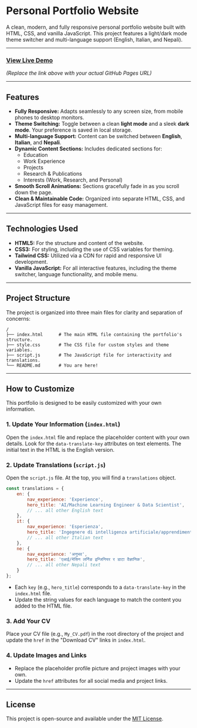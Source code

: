 # Personal Portfolio Website

A clean, modern, and fully responsive personal portfolio website built with HTML, CSS, and vanilla JavaScript. This project features a light/dark mode theme switcher and multi-language support (English, Italian, and Nepali).

---

### [View Live Demo](https://your-username.github.io/your-repository-name/)

*(Replace the link above with your actual GitHub Pages URL)*

---

## Features

- **Fully Responsive:** Adapts seamlessly to any screen size, from mobile phones to desktop monitors.
- **Theme Switching:** Toggle between a clean **light mode** and a sleek **dark mode**. Your preference is saved in local storage.
- **Multi-language Support:** Content can be switched between **English**, **Italian**, and **Nepali**.
- **Dynamic Content Sections:** Includes dedicated sections for:
  - Education
  - Work Experience
  - Projects
  - Research & Publications
  - Interests (Work, Research, and Personal)
- **Smooth Scroll Animations:** Sections gracefully fade in as you scroll down the page.
- **Clean & Maintainable Code:** Organized into separate HTML, CSS, and JavaScript files for easy management.

---

## Technologies Used

- **HTML5:** For the structure and content of the website.
- **CSS3:** For styling, including the use of CSS variables for theming.
- **Tailwind CSS:** Utilized via a CDN for rapid and responsive UI development.
- **Vanilla JavaScript:** For all interactive features, including the theme switcher, language functionality, and mobile menu.

---

## Project Structure

The project is organized into three main files for clarity and separation of concerns:

```
/
├── index.html      # The main HTML file containing the portfolio's structure.
├── style.css       # The CSS file for custom styles and theme variables.
├── script.js       # The JavaScript file for interactivity and translations.
└── README.md       # You are here!
```

---

## How to Customize

This portfolio is designed to be easily customized with your own information.

### 1. Update Your Information (`index.html`)

Open the `index.html` file and replace the placeholder content with your own details. Look for the `data-translate-key` attributes on text elements. The initial text in the HTML is the English version.

### 2. Update Translations (`script.js`)

Open the `script.js` file. At the top, you will find a `translations` object.

```javascript
const translations = {
    en: {
        nav_experience: 'Experience',
        hero_title: 'AI/Machine Learning Engineer & Data Scientist',
        // ... all other English text
    },
    it: {
        nav_experience: 'Esperienza',
        hero_title: 'Ingegnere di intelligenza artificiale/apprendimento automatico e scienziato dei dati',
        // ... all other Italian text
    },
    ne: {
        nav_experience: 'अनुभव',
        hero_title: 'एआई/मेसिन लर्निङ इन्जिनियर र डाटा वैज्ञानिक',
        // ... all other Nepali text
    }
};
```

- Each `key` (e.g., `hero_title`) corresponds to a `data-translate-key` in the `index.html` file.
- Update the string values for each language to match the content you added to the HTML file.

### 3. Add Your CV

Place your CV file (e.g., `My_CV.pdf`) in the root directory of the project and update the `href` in the "Download CV" links in `index.html`.

### 4. Update Images and Links

- Replace the placeholder profile picture and project images with your own.
- Update the `href` attributes for all social media and project links.

---

## License

This project is open-source and available under the [MIT License](LICENSE).
